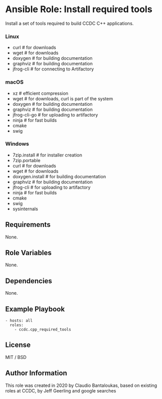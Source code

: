 # Ansible Role: Install required tools

Install a set of tools required to build CCDC C++ applications.

### Linux

- curl # for downloads
- wget # for downloads
- doxygen # for building documentation
- graphviz # for building documentation
- jfrog-cli # for connecting to Artifactory

### macOS

- xz # efficient compression
- wget # for downloads, curl is part of the system
- doxygen # for building documentation
- graphviz # for building documentation
- jfrog-cli-go # for uploading to artifactory
- ninja # for fast builds
- cmake
- swig

### Windows

- 7zip.install # for installer creation
- 7zip.portable
- curl # for downloads
- wget # for downloads
- doxygen.install # for building documentation
- graphviz # for building documentation
- jfrog-cli # for uploading to artifactory
- ninja # for fast builds
- cmake
- swig
- sysinternals

## Requirements

None.

## Role Variables

None.

## Dependencies

None.

## Example Playbook

    - hosts: all
      roles:
        - ccdc.cpp_required_tools

## License

MIT / BSD

## Author Information

This role was created in 2020 by Claudio Bantaloukas, based on existing roles at CCDC, by Jeff Geerling and google searches